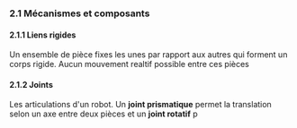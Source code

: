 ### 2.1 Mécanismes et composants
#### 2.1.1 Liens rigides
Un ensemble de pièce fixes les unes par rapport aux autres qui forment un corps rigide. Aucun mouvement realtif possible entre ces pièces
#### 2.1.2 Joints
Les articulations d'un robot. Un **joint prismatique** permet la translation selon un axe entre deux pièces et un **joint rotatif** p